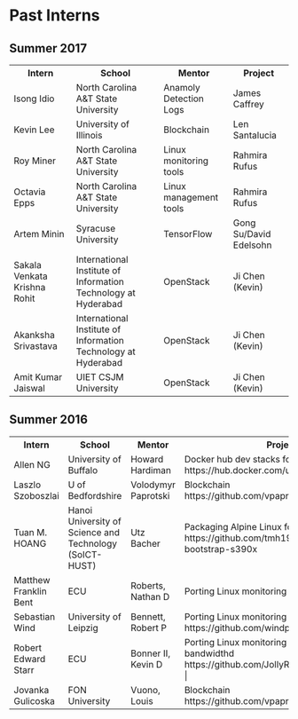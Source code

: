 # Past Interns

## Summer 2017

<table>
  <tr>
    <th>Intern</th>
    <th>School</th>
    <th>Mentor</th>
    <th>Project</th>
  </tr>
  <tr>
    <td>Isong Idio</td>
    <td>North Carolina A&T State University</td>
    <td>Anamoly Detection Logs</td>
    <td>James Caffrey</td>
    </tr>
    <tr>
      <td>Kevin Lee</td>
<td>University of Illinois</td>
<td>Blockchain</td>
<td>Len Santalucia</td>
</tr>
<tr>
  <td>Roy Miner</td>
<td>North Carolina A&T State University</td>
<td>Linux monitoring tools</td>
<td>Rahmira Rufus</td>
</tr>
<tr>
  <td>Octavia Epps</td>
<td>North Carolina A&T State University</td>
<td>Linux management tools</td>
<td>Rahmira Rufus</td>
</tr>
<tr>
  <td>Artem Minin</td>
<td>Syracuse University</td>
<td>TensorFlow</td>
<td>Gong Su/David Edelsohn</td>
</tr>
<tr>
  <td>Sakala Venkata Krishna Rohit</td>
<td>International Institute of Information Technology at Hyderabad</td>
<td>OpenStack</td>
<td>Ji Chen (Kevin)</td>
</tr>
<tr>
  <td>Akanksha Srivastava</td>
<td>International Institute of Information Technology at Hyderabad</td>
<td>OpenStack</td>
<td>Ji Chen (Kevin)</td>
</tr>
<tr>
  <td>Amit Kumar Jaiswal</td>
<td>UIET CSJM University</td>
<td>OpenStack</td>
<td>Ji Chen (Kevin)</td>
</tr>
</table>

## Summer 2016

<table>
  <tr>
    <th>Intern</th>
    <th>School</th>
    <th>Mentor</th>
    <th>Project</th>
  </tr>
  <tr>
    <td>Allen NG <allenng@buffalo.edu></td>
    <td>University of Buffalo</td>
    <td>Howard Hardiman <hvhardiman@gmail.com></td>
    <td>Docker hub dev stacks for s390 https://hub.docker.com/u/allenng/</td>
  </tr>
  <tr>
    <td>Laszlo Szoboszlai <szlaci83@gmail.com></td>
    <td>U of Bedfordshire</td>
    <td>Volodymyr Paprotski <vpaprots@ca.ibm.com></td>
    <td>Blockchain https://github.com/vpaprots/HumanityCoins</td>
    </tr>
    <tr>
      <td>Tuan M. HOANG <tmhoang@flatglobe.org></td>
<td>Hanoi University of Science and Technology (SoICT-HUST)</td>
<td>Utz Bacher <utz.bacher@de.ibm.com></td>
<td>Packaging Alpine Linux for s390x architecture https://github.com/tmh1999/alpine-bootstrap-s390x</td>
<td>
</tr>
<tr>
  <td>Matthew Franklin Bent <bentm15@students.ecu.edu></td>
<td>ECU</td>
<td>Roberts, Nathan D <Nathan.Roberts@ca.com></td>
<td>Porting Linux monitoring tools to Z</td>
<td>
</tr>
<tr>
  <td>Sebastian Wind <wind@studserv.uni-leipzig.de></td>
<td>University of Leipzig</td>
<td>Bennett, Robert P <Robert.Bennett@ca.com></td>
<td>Porting Linux monitoring tools to Z - nmonrrd https://github.com/windprak/omp-nmonrrd</td>
<td>
</tr>
<tr>
  <td>Robert Edward Starr <starrr07@students.ecu.edu></td>
<td>ECU</td>
<td>Bonner II, Kevin D <Kevin.BonnerII@ca.com></td>
<td>Porting Linux monitoring tools to Z - bandwidthd https://github.com/JollyRoger00X/Bandwidthd  |
</tr>
<tr>
  <td>Jovanka Gulicoska <jovanka.gulicoska@gmail.com></td>
<td>FON University</td>
<td>Vuono, Louis <Louis.Vuono@ca.com></td>
<td>Blockchain https://github.com/vpaprots/HumanityCoins</td>
</tr>
</table>
